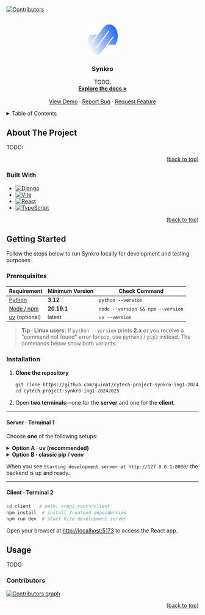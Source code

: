 <a id="readme-top"></a>

[![Contributors][contributors-shield]][contributors-url]

<br />
<div align="center">
  <a href="https://github.com/guinat/cytech-project-synkro-ing1-20242025">
    <img src="client/public/synkro.svg" alt="Synkro Logo" width="80" height="80" />
  </a>

  <h3 align="center">Synkro</h3>

  <p align="center">
    TODO:
    <br />
    <a href="https://github.com/guinat/cytech-project-synkro-ing1-20242025"><strong>Explore the docs »</strong></a>
    <br />
    <br />
    <a href="https://github.com/guinat/cytech-project-synkro-ing1-20242025">View Demo</a>
    ·
    <a href="https://github.com/guinat/cytech-project-synkro-ing1-20242025/issues/new?labels=bug&template=bug-report---.md">Report Bug</a>
    ·
    <a href="https://github.com/guinat/cytech-project-synkro-ing1-20242025/issues/new?labels=enhancement&template=feature-request---.md">Request Feature</a>
  </p>
</div>


<details>
  <summary>Table of Contents</summary>
  <ol>
    <li>
      <a href="#about-the-project">About The Project</a>
      <ul>
        <li><a href="#built-with">Built With</a></li>
      </ul>
    </li>
    <li>
      <a href="#getting-started">Getting Started</a>
      <ul>
        <li><a href="#prerequisites">Prerequisites</a></li>
        <li><a href="#installation">Installation</a></li>
      </ul>
    </li>
    <li><a href="#usage">Usage</a></li>
    <li><a href="#contributors">Contributors</a></li>
  </ol>
</details>


## About The Project

TODO:

<p align="right">(<a href="#readme-top">back to top</a>)</p>


### Built With

* [![Django][Django]][Django-url]
* [![Vite][Vite]][Vite-url]
* [![React][React.js]][React-url]
* [![TypeScript][TypeScript]][TypeScript-url]

<p align="right">(<a href="#readme-top">back to top</a>)</p>


## Getting Started

Follow the steps below to run Synkro locally for development and testing purposes.

### Prerequisites

| Requirement | Minimum Version | Check Command |
|-------------|-----------------|---------------|
| [Python](https://www.python.org/downloads/release/python-3120/) | **3.12** | `python --version` |
| [Node / npm](https://nodejs.org/en/download) | **20.19.1** | `node --version && npm --version` |
| [uv](https://github.com/astral-sh/uv#installation) (optional) | latest | `uv --version` |

> **Tip · Linux users:** If `python --version` prints **2.x** or you receive a "command not found" error for `pip`, use `python3` / `pip3` instead. The commands below show both variants.

### Installation

1. **Clone the repository**
   ```bash
   git clone https://github.com/guinat/cytech-project-synkro-ing1-20242025.git
   cd cytech-project-synkro-ing1-20242025
   ```
2. Open **two terminals**—one for the **server** and one for the **client**.

---

#### Server · Terminal 1

Choose **one** of the following setups:

<details>
<summary><strong>Option A · uv (recommended)</strong></summary>

```bash
# create & activate a virtual environment
uv venv
#  Windows
.\.venv\Scripts\activate
#  Linux/macOS
source ./.venv/bin/activate

# apply database migrations & create admin user
uv run manage.py migrate
uv run manage.py createsuperuser

# start the development server
uv run manage.py runserver
```
</details>

<details>
<summary><strong>Option B · classic pip / venv</strong></summary>

```bash
# create a virtual environment
#  Windows
python -m venv .venv
#  Linux/macOS (add the "3" if required)
python3 -m venv .venv

# activate the environment
#  Windows
.\.venv\Scripts\activate
#  Linux/macOS
source ./.venv/bin/activate

# install dependencies
#  Windows
pip install -r requirements.txt
#  Linux/macOS (add the "3" if required)
pip3 install -r requirements.txt

# apply migrations & create admin user
python manage.py migrate      # or python3 manage.py migrate
python manage.py createsuperuser

# start the development server
python manage.py runserver    # or python3 manage.py runserver
```
</details>

When you see `Starting development server at http://127.0.0.1:8000/` the backend is up and ready.

---

#### Client · Terminal 2

```bash
cd client   # path: <repo_root>/client
npm install  # install frontend dependencies
npm run dev  # start Vite development server
```

Open your browser at <http://localhost:5173> to access the React app.



## Usage

TODO: 

### Contributors

<a href="https://github.com/guinat/cytech-project-synkro-ing1-20242025/graphs/contributors">
  <img src="https://contrib.rocks/image?repo=guinat/cytech-project-synkro-ing1-20242025" alt="Contributors graph" />
</a>

<p align="right">(<a href="#readme-top">back to top</a>)</p>


[contributors-shield]: https://img.shields.io/github/contributors/guinat/cytech-project-synkro-ing1-20242025.svg?style=for-the-badge
[contributors-url]: https://github.com/guinat/cytech-project-synkro-ing1-20242025/graphs/contributors
[forks-shield]: https://img.shields.io/github/forks/guinat/cytech-project-synkro-ing1-20242025.svg?style=for-the-badge
[forks-url]: https://github.com/guinat/cytech-project-synkro-ing1-20242025/network/members
[stars-shield]: https://img.shields.io/github/stars/guinat/cytech-project-synkro-ing1-20242025.svg?style=for-the-badge
[stars-url]: https://github.com/guinat/cytech-project-synkro-ing1-20242025/stargazers
[issues-shield]: https://img.shields.io/github/issues/guinat/cytech-project-synkro-ing1-20242025.svg?style=for-the-badge
[issues-url]: https://github.com/guinat/cytech-project-synkro-ing1-20242025/issues
[Django]: https://img.shields.io/badge/Django-092E20?style=for-the-badge&logo=django&logoColor=white
[Django-url]: https://www.djangoproject.com
[Vite]: https://img.shields.io/badge/Vite-646CFF?style=for-the-badge&logo=vite&logoColor=white
[Vite-url]: https://vitejs.dev/
[React.js]: https://img.shields.io/badge/React-20232A?style=for-the-badge&logo=react&logoColor=61DAFB
[React-url]: https://reactjs.org/
[TypeScript]: https://img.shields.io/badge/TypeScript-007ACC?style=for-the-badge&logo=typescript&logoColor=white
[TypeScript-url]: https://typescriptlang.org
